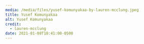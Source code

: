 ```yaml
---
media: /media/files/yusef-komunyakaa-by-lauren-mcclung.jpeg
title: Yusef Komunyakaa
alt: Yusef Komunyakaa
credit:
  - lauren-mcclung
date: 2021-01-08T10:41:00-0500
---
```

